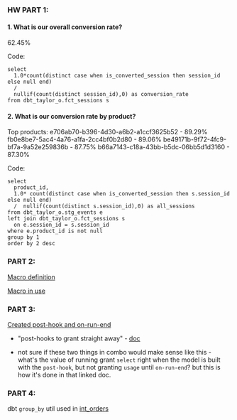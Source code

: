 
### HW PART 1: 

#### 1. What is our overall conversion rate?

62.45%

Code: 
```
select 
  1.0*count(distinct case when is_converted_session then session_id else null end)
  /
  nullif(count(distinct session_id),0) as conversion_rate
from dbt_taylor_o.fct_sessions s
```

#### 2. What is our conversion rate by product?
Top products: 
e706ab70-b396-4d30-a6b2-a1ccf3625b52 - 89.29%
fb0e8be7-5ac4-4a76-a1fa-2cc4bf0b2d80 - 89.06%
be49171b-9f72-4fc9-bf7a-9a52e259836b - 87.75%
b66a7143-c18a-43bb-b5dc-06bb5d1d3160 - 87.30%

Code: 
```
select 
  product_id,
  1.0* count(distinct case when is_converted_session then s.session_id else null end)
  /  nullif(count(distinct s.session_id),0) as all_sessions
from dbt_taylor_o.stg_events e
left join dbt_taylor_o.fct_sessions s
  on e.session_id = s.session_id
where e.product_id is not null 
group by 1
order by 2 desc
```

### PART 2:

[Macro definition](https://github.com/taylor67/course-dbt/blob/main/greenery/macros/get_event_types.sql)

[Macro in use](https://github.com/taylor67/course-dbt/blob/main/greenery/models/marts/product/fct_sessions.sql)

### PART 3:
[Created post-hook and on-run-end](https://github.com/taylor67/course-dbt/blob/main/greenery/dbt_project.yml)
* "post-hooks to grant straight away" - [doc](https://discourse.getdbt.com/t/the-exact-grant-statements-we-use-in-a-dbt-project/430)
 - not sure if these two things in combo would make sense like this - what's the value of running grant `select` right when the model is built with the `post-hook`, but not granting `usage` until `on-run-end`? but this is how it's done in that linked doc.

### PART 4:
dbt `group_by` util used in [int_orders](https://github.com/taylor67/course-dbt/blob/main/greenery/models/marts/core/int_orders.sql)